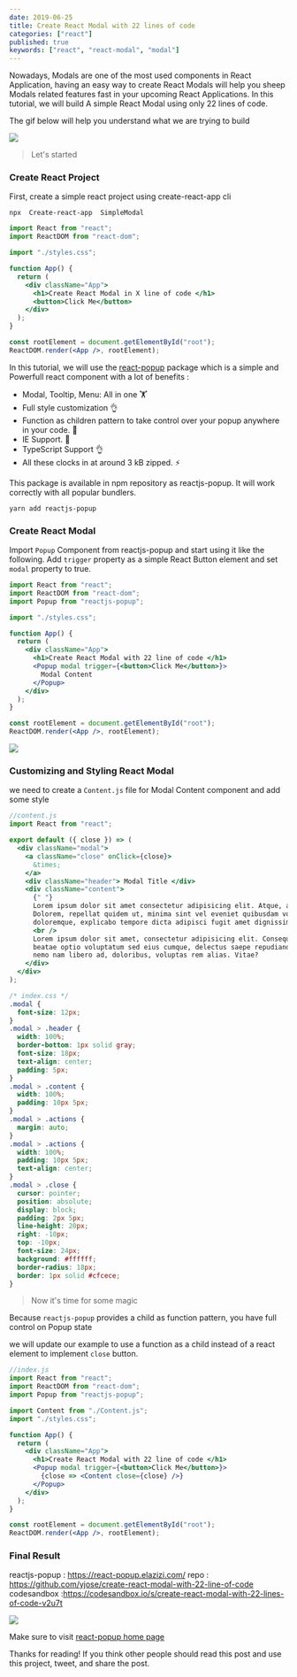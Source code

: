 ```yaml
---
date: 2019-06-25
title: Create React Modal with 22 lines of code
categories: ["react"]
published: true
keywords: ["react", "react-modal", "modal"]
---
```


Nowadays, Modals are one of the most used components in React Application, having an easy way to create React Modals will help you sheep Modals related features fast in your upcoming React Applications.
In this tutorial, we will build A simple React Modal using only 22 lines of code.

The gif below will help you understand what we are trying to build

![](https://thepracticaldev.s3.amazonaws.com/i/6qkllsnpuzmoj4sn6cxx.gif)

> Let's started

### Create React Project

First, create a simple react project using create-react-app cli

```
npx  Create-react-app  SimpleModal
```

```jsx
import React from "react";
import ReactDOM from "react-dom";

import "./styles.css";

function App() {
  return (
    <div className="App">
      <h1>Create React Modal in X line of code </h1>
      <button>Click Me</button>
    </div>
  );
}

const rootElement = document.getElementById("root");
ReactDOM.render(<App />, rootElement);
```

In this tutorial, we will use the [react-popup](https://react-popup.elazizi.com/) package which is a simple and Powerfull react component with a lot of benefits :

- Modal, Tooltip, Menu: All in one 🏋️
- Full style customization 👌
- Function as children pattern to take control over your popup anywhere in your code. 💪
- IE Support. 🚀
- TypeScript Support 👌
- All these clocks in at around 3 kB zipped. ⚡️

This package is available in npm repository as reactjs-popup. It will work correctly with all popular bundlers.

```
yarn add reactjs-popup
```

### Create React Modal

Import `Popup` Component from reactjs-popup and start using it like the following.
Add `trigger` property as a simple React Button element and set `modal` property to true.

```jsx
import React from "react";
import ReactDOM from "react-dom";
import Popup from "reactjs-popup";

import "./styles.css";

function App() {
  return (
    <div className="App">
      <h1>Create React Modal with 22 line of code </h1>
      <Popup modal trigger={<button>Click Me</button>}>
        Modal Content
      </Popup>
    </div>
  );
}

const rootElement = document.getElementById("root");
ReactDOM.render(<App />, rootElement);
```

![](https://thepracticaldev.s3.amazonaws.com/i/2c15yz37y11softwga34.gif)

### Customizing and Styling React Modal

we need to create a `Content.js` file for Modal Content component and add some style

```jsx
//content.js
import React from "react";

export default ({ close }) => (
  <div className="modal">
    <a className="close" onClick={close}>
      &times;
    </a>
    <div className="header"> Modal Title </div>
    <div className="content">
      {" "}
      Lorem ipsum dolor sit amet consectetur adipisicing elit. Atque, a nostrum.
      Dolorem, repellat quidem ut, minima sint vel eveniet quibusdam voluptates delectus
      doloremque, explicabo tempore dicta adipisci fugit amet dignissimos?
      <br />
      Lorem ipsum dolor sit amet, consectetur adipisicing elit. Consequatur sit commodi
      beatae optio voluptatum sed eius cumque, delectus saepe repudiandae explicabo
      nemo nam libero ad, doloribus, voluptas rem alias. Vitae?
    </div>
  </div>
);
```

```css
/* index.css */
.modal {
  font-size: 12px;
}
.modal > .header {
  width: 100%;
  border-bottom: 1px solid gray;
  font-size: 18px;
  text-align: center;
  padding: 5px;
}
.modal > .content {
  width: 100%;
  padding: 10px 5px;
}
.modal > .actions {
  margin: auto;
}
.modal > .actions {
  width: 100%;
  padding: 10px 5px;
  text-align: center;
}
.modal > .close {
  cursor: pointer;
  position: absolute;
  display: block;
  padding: 2px 5px;
  line-height: 20px;
  right: -10px;
  top: -10px;
  font-size: 24px;
  background: #ffffff;
  border-radius: 18px;
  border: 1px solid #cfcece;
}
```

> Now it's time for some magic

Because `reactjs-popup` provides a child as function pattern, you have full control on Popup state

we will update our example to use a function as a child instead of a react element to implement `close` button.

```jsx
//index.js
import React from "react";
import ReactDOM from "react-dom";
import Popup from "reactjs-popup";

import Content from "./Content.js";
import "./styles.css";

function App() {
  return (
    <div className="App">
      <h1>Create React Modal with 22 line of code </h1>
      <Popup modal trigger={<button>Click Me</button>}>
        {close => <Content close={close} />}
      </Popup>
    </div>
  );
}

const rootElement = document.getElementById("root");
ReactDOM.render(<App />, rootElement);
```

### Final Result

reactjs-popup : https://react-popup.elazizi.com/
repo : https://github.com/yjose/create-react-modal-with-22-line-of-code
codesandbox :https://codesandbox.io/s/create-react-modal-with-22-lines-of-code-v2u7t

![](https://thepracticaldev.s3.amazonaws.com/i/6qkllsnpuzmoj4sn6cxx.gif)

Make sure to visit [react-popup home page](https://react-popup.elazizi.com/)

Thanks for reading! If you think other people should read this post and use this project, tweet, and share the post.
